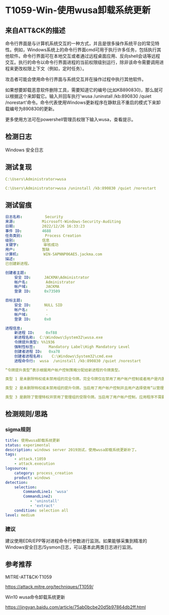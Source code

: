 # T1059-Win-使用wusa卸载系统更新

## 来自ATT&CK的描述

命令行界面是与计算机系统交互的一种方式，并且是很多操作系统平台的常见特性。例如，Windows系统上的命令行界面cmd可用于执行许多任务，包括执行其他软件。命令行界面可在本地交互或者通过远程桌面应用、反向shell会话等远程交互。执行的命令以命令行界面进程的当前权限级别运行，除非该命令需要调用进程来更改权限上下文（例如，定时任务）。

攻击者可能会使用命令行界面与系统交互并在操作过程中执行其他软件。

如果想要卸载恶意软件删除工具，需要知道它的编号(比如KB890830)，那么就可以根据这个来卸载它。输入并回车执行'wusa /uninstall /kb:890830 /quiet /norestart'命令。命令代表使用Windows更新程序在静默且不重启的模式下来卸载编号为890830的更新。

更多使用方法可在powershell管理员权限下输入wusa，查看提示。

## 检测日志

Windows 安全日志

## 测试复现

```yml
C:\Users\Administrator>wusa

C:\Users\Administrator>wusa /uninstall /kb:890830 /quiet /norestart
```

## 测试留痕

```yml
日志名称:          Security
来源:            Microsoft-Windows-Security-Auditing
日期:            2022/12/26 16:33:23
事件 ID:         4688
任务类别:          Process Creation
级别:            信息
关键字:           审核成功
用户:            暂缺
计算机:           WIN-SAPNNP06AE5.jackma.com
描述:
已创建新进程。

创建者主题:
	安全 ID:		JACKMA\Administrator
	帐户名:		Administrator
	帐户域:		JACKMA
	登录 ID:		0x73509

目标主题:
	安全 ID:		NULL SID
	帐户名:		-
	帐户域:		-
	登录 ID:		0x0

进程信息:
	新进程 ID:		0xf88
	新进程名称:	C:\Windows\System32\wusa.exe
	令牌提升类型:	%%1936
	强制性标签:		Mandatory Label\High Mandatory Level
	创建者进程 ID:	0xa78
	创建者进程名称:	C:\Windows\System32\cmd.exe
	进程命令行:	wusa  /uninstall /kb:890830 /quiet /norestart

“令牌提升类型”表示根据用户帐户控制策略分配给新进程的令牌类型。

类型 1 是未删除特权或未禁用组的完全令牌。完全令牌仅在禁用了用户帐户控制或者用户是内置管理员帐户或服务帐户的情况下使用。

类型 2 是未删除特权或未禁用组的提升令牌。当启用了用户帐户控制并且用户选择使用“以管理员身份运行”选项启动程序时，会使用提升令牌。当应用程序配置为始终需要管理特权或始终需要最高特权并且用户是管理员组的成员时，也会使用提升令牌。

类型 3 是删除了管理特权并禁用了管理组的受限令牌。当启用了用户帐户控制，应用程序不需要管理特权并且用户未选择使用“以管理员身份运行”选项启动程序时，会使用受限令牌。
```

## 检测规则/思路

### sigma规则

```yml
title: 使用wusa卸载系统更新
status: experimental
description: windows server 2019测试，使用wusa卸载系统更新补丁。
tags:
    - attack.t1059
    - attack.execution
logsource:
    category: process_creation
    product: windows
detection:
    selection:
        CommandLine1: 'wusa'
        CommandLine2: 
		   - 'uninstall'
		   - 'extract'
    condition: selection all
level: medium
```

### 建议

建议使用EDR/EPP等对进程命令行参数进行监测。如果能够采集到精准的Windows安全日志/Sysmon日志，可以基本此两类日志进行监测。

## 参考推荐

MITRE-ATT&CK-T1059

<https://attack.mitre.org/techniques/T1059/>

Win10 wusa命令卸载系统更新

<https://jingyan.baidu.com/article/75ab0bcbe20d5b97864db2ff.html>
